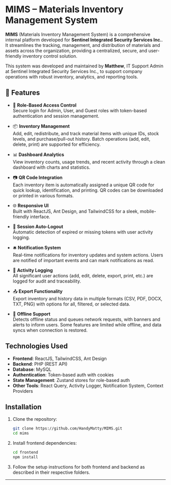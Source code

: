 # MIMS – Materials Inventory Management System

**MIMS** (Materials Inventory Management System) is a comprehensive internal platform developed for **Sentinel Integrated Security Services Inc.**. It streamlines the tracking, management, and distribution of materials and assets across the organization, providing a centralized, secure, and user-friendly inventory control solution.

This system was developed and maintained by **Matthew**, IT Support Admin at Sentinel Integrated Security Services Inc., to support company operations with robust inventory, analytics, and reporting tools.

## 🚀 Features

- 🔐 **Role-Based Access Control**  
  Secure login for Admin, User, and Guest roles with token-based authentication and session management.

- 📦 **Inventory Management**  
  Add, edit, redistribute, and track material items with unique IDs, stock levels, and purchase/pull-out history. Batch operations (add, edit, delete, print) are supported for efficiency.

- 📊 **Dashboard Analytics**  
  View inventory counts, usage trends, and recent activity through a clean dashboard with charts and statistics.

- 📷 **QR Code Integration**  
  Each inventory item is automatically assigned a unique QR code for quick lookup, identification, and printing. QR codes can be downloaded or printed in various formats.

- 🌐 **Responsive UI**  
  Built with ReactJS, Ant Design, and TailwindCSS for a sleek, mobile-friendly interface.

- 🔄 **Session Auto-Logout**  
  Automatic detection of expired or missing tokens with user activity logging.

- 🛎️ **Notification System**  
  Real-time notifications for inventory updates and system actions. Users are notified of important events and can mark notifications as read.

- 📝 **Activity Logging**  
  All significant user actions (add, edit, delete, export, print, etc.) are logged for audit and traceability.

- 📤 **Export Functionality**  
  Export inventory and history data in multiple formats (CSV, PDF, DOCX, TXT, PNG) with options for all, filtered, or selected data.

- 📶 **Offline Support**  
  Detects offline status and queues network requests, with banners and alerts to inform users. Some features are limited while offline, and data syncs when connection is restored.

## Technologies Used

- **Frontend**: ReactJS, TailwindCSS, Ant Design
- **Backend**: PHP (REST API)
- **Database**: MySQL
- **Authentication**: Token-based auth with cookies
- **State Management**: Zustand stores for role-based auth
- **Other Tools**: React Query, Activity Logger, Notification System, Context Providers

## Installation

1. Clone the repository:
   ```bash
   git clone https://github.com/HandyMatty/MIMS.git
   cd mims
   ```

2. Install frontend dependencies:
   ```bash
   cd frontend
   npm install
   ```

3. Follow the setup instructions for both frontend and backend as described in their respective folders.

---
